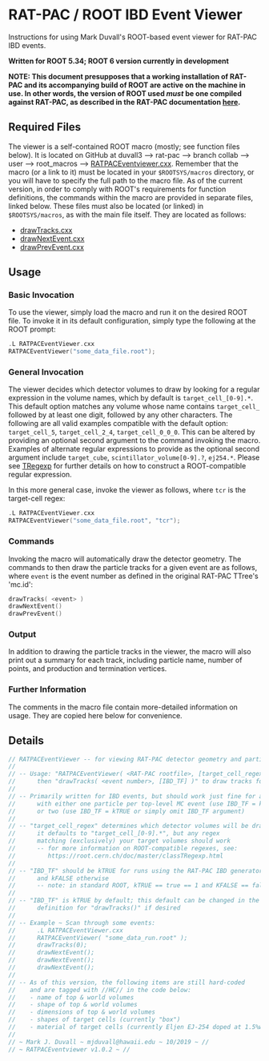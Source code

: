 RAT-PAC / ROOT IBD Event Viewer
=======================================

Instructions for using Mark Duvall's ROOT-based event viewer for RAT-PAC IBD events.

**Written for ROOT 5.34; ROOT 6 version currently in development**

**NOTE: This document presupposes that a working installation of RAT-PAC and its accompanying build of ROOT are active on the machine in use. In other words, the version of ROOT used _must_ be one compiled against RAT-PAC, as described in the RAT-PAC documentation [here](https://rat.readthedocs.io/en/latest/installation.html).**


Required Files
------------------

The viewer is a self-contained ROOT macro (mostly; see function files below). It is located on GitHub at duvall3 --> rat-pac --> branch collab --> user --> root_macros --> [RATPACEventviewer.cxx](https://github.com/duvall3/rat-pac/raw/collab/user/root_macros/RATPACEventViewer.cxx).
Remember that the macro (or a link to it) must be located in your `$ROOTSYS/macros` directory, or you will have to specify the full path to the macro file.
As of the current version, in order to comply with ROOT's requirements for function definitions, the commands within the macro are provided in separate files, linked below.
These files must also be located (or linked) in `$ROOTSYS/macros`, as with the main file itself. They are located as follows:
* [drawTracks.cxx](https://github.com/duvall3/rat-pac/raw/collab/user/root_macros/drawTracks.cxx)
* [drawNextEvent.cxx](https://github.com/duvall3/rat-pac/raw/collab/user/root_macros/drawNextEvent.cxx)
* [drawPrevEvent.cxx](https://github.com/duvall3/rat-pac/raw/collab/user/root_macros/drawPrevEvent.cxx)

Usage
--------------

### Basic Invocation

To use the viewer, simply load the macro and run it on the desired ROOT file.  To invoke it in its default configuration, simply type the following at the ROOT prompt:

```cpp
.L RATPACEventViewer.cxx
RATPACEventViewer("some_data_file.root");
```
### General Invocation

The viewer decides which detector volumes to draw by looking for a regular expression in the volume names, which by default is `target_cell_[0-9].*`.
This default option matches any volume whose name contains `target_cell_` followed by at least one digit, followed by any other characters.
The following are all valid examples compatible with the default option: `target_cell_5`, `target_cell_2_4`, `target_cell_0_0_0`.
This can be altered by providing an optional second argument to the command invoking the macro.
Examples of alternate regular expressions to provide as the optional second argument include `target_cube`, `scintillator_volume[0-9].?`, `ej254.*`.
Please see [TRegexp](https://root.cern.ch/doc/master/classTRegexp.html) for further details on how to construct a ROOT-compatible regular expression.

In this more general case, invoke the viewer as follows, where `tcr` is the target-cell regex:

```cpp
.L RATPACEventViewer.cxx
RATPACEventViewer("some_data_file.root", "tcr");
```

### Commands

Invoking the macro will automatically draw the detector geometry. The commands to then draw the particle tracks for a given event are as follows, where `event` is the event number as defined in the original RAT-PAC TTree's 'mc.id':

```cpp
drawTracks( <event> )
drawNextEvent()
drawPrevEvent()
```

### Output

In addition to drawing the particle tracks in the viewer, the macro will also print out a summary for each track, including particle name, number of points, and production and termination vertices.

### Further Information

The comments in the macro file contain more-detailed information on usage. They are copied here below for convenience.


Details
--------------------

```cpp
// RATPACEventViewer -- for viewing RAT-PAC detector geometry and particle tracks in ROOT
//
// -- Usage: "RATPACEventViewer( <RAT-PAC rootfile>, [target_cell_regex] )" to draw detector;
//      then "drawTracks( <event number>, [IBD_TF] )" to draw tracks for a given event
//
// -- Primarily written for IBD events, but should work just fine for anything
//      with either one particle per top-level MC event (use IBD_TF = kFALSE)
//      or two (use IBD_TF = kTRUE or simply omit IBD_TF argument)
//
// -- "target_cell_regex" determines which detector volumes will be drawn;
//      it defaults to "target_cell_[0-9].*", but any regex
//      matching (exclusively) your target volumes should work
//      -- for more information on ROOT-compatible regexes, see:
//         https://root.cern.ch/doc/master/classTRegexp.html
//
// -- "IBD_TF" should be kTRUE for runs using the RAT-PAC IBD generator builtin
//      and kFALSE otherwise
//      -- note: in standard ROOT, kTRUE == true == 1 and KFALSE == false == 0
//
// -- "IBD_TF" is kTRUE by default; this default can be changed in the function
//      definition for "drawTracks()" if desired
//
// -- Example ~ Scan through some events:
//      .L RATPACEventViewer.cxx
//      RATPACEventViewer( "some_data_run.root" );
//      drawTracks(0);
//      drawNextEvent();
//      drawNextEvent();
//      drawNextEvent();
//
// -- As of this version, the following items are still hard-coded
//    and are tagged with //HC// in the code below:
//    - name of top & world volumes
//    - shape of top & world volumes
//    - dimensions of top & world volumes
//    - shapes of target cells (currently "box")
//    - material of target cells (currently Eljen EJ-254 doped at 1.5%wt Li-6)
//
// ~ Mark J. Duvall ~ mjduvall@hawaii.edu ~ 10/2019 ~ //
// ~ RATPACEventviewer v1.0.2 ~ //
```
